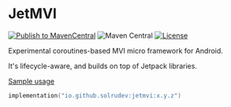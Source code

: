 # JetMVI
[![Publish to MavenCentral](https://github.com/solrudev/JetMVI/actions/workflows/publish.yml/badge.svg)](https://github.com/solrudev/JetMVI/actions/workflows/publish.yml)
![Maven Central](https://img.shields.io/maven-central/v/io.github.solrudev/jetmvi.svg)
[![License](https://img.shields.io/badge/License-Apache_2.0-blue.svg)](https://github.com/solrudev/JetMVI/blob/master/LICENSE)

Experimental coroutines-based MVI micro framework for Android.

It's lifecycle-aware, and builds on top of Jetpack libraries.

[Sample usage](https://github.com/solrudev/OkkeiPatcher/tree/master/app/src/main/kotlin/ru/solrudev/okkeipatcher/ui/screen/home)

```kotlin
implementation("io.github.solrudev:jetmvi:x.y.z")
```